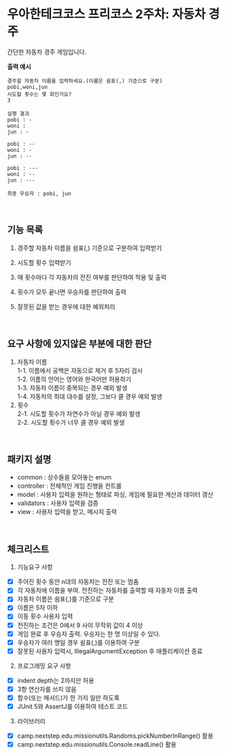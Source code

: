 # 우아한테크코스 프리코스 2주차: 자동차 경주

간단한 자동차 경주 게임입니다.

<b>출력 예시</b>

```
경주할 자동차 이름을 입력하세요.(이름은 쉼표(,) 기준으로 구분)
pobi,woni,jun
시도할 횟수는 몇 회인가요?
3

실행 결과
pobi : -
woni : 
jun : -

pobi : --
woni : -
jun : --

pobi : ---
woni : --
jun : ---

최종 우승자 : pobi, jun
```

<br>

## 기능 목록

1. 경주할 자동차 이름을 쉼표(,) 기준으로 구분하여 입력받기
2. 시도할 횟수 입력받기
3. 매 횟수마다 각 자동차의 전진 여부를 판단하여 적용 및 출력
4. 횟수가 모두 끝나면 우승자를 판단하여 출력
5. 잘못된 값을 받는 경우에 대한 예외처리

   <br>

## 요구 사항에 있지않은 부분에 대한 판단

1. 자동차 이름  
   1-1. 이름에서 공백은 자동으로 제거 후 5자리 검사  
   1-2. 이름의 언어는 영어와 한국어만 허용하기  
   1-3. 자동차 이름이 중복되는 경우 예외 발생  
   1-4. 자동차의 최대 대수를 설정, 그보다 클 경우 예외 발생
2. 횟수  
   2-1. 시도할 횟수가 자연수가 아닐 경우 예외 발생  
   2-2. 시도할 횟수가 너무 클 경우 예외 발생

<br>

## 패키지 설명

- common : 상수들을 모아놓는 enum
- controller : 전체적인 게임 진행을 컨트롤
- model : 사용자 입력을 원하는 형태로 파싱, 게임에 필요한 계산과 데이터 갱신
- validators : 사용자 입력을 검증
- view : 사용자 입력을 받고, 메시지 출력

<br>

## 체크리스트

1. 기능요구 사항

- [x] 주어진 횟수 동안 n대의 자동차는 전진 또는 멈춤
- [x] 각 자동차에 이름을 부여. 전진하는 자동차를 출력할 때 자동차 이름 출력
- [x] 자동차 이름은 쉼표(,)를 기준으로 구분
- [x] 이름은 5자 이하
- [x] 이동 횟수 사용자 입력
- [x] 전진하는 조건은 0에서 9 사이 무작위 값이 4 이상
- [x] 게임 완료 후 우승자 출력. 우승자는 한 명 이상일 수 있다.
- [x] 우승자가 여러 명일 경우 쉼표(,)를 이용하여 구분
- [x] 잘못된 사용자 입력시, IllegalArgumentException 후 애플리케이션 종료

2. 프로그래밍 요구 사항

- [x] indent depth는 2까지만 허용
- [x] 3항 연산자를 쓰지 않음
- [x] 함수(또는 메서드)가 한 가지 일만 하도록
- [x] JUnit 5와 AssertJ를 이용하여 테스트 코드

3. 라이브러리

- [x] camp.nextstep.edu.missionutils.Randoms.pickNumberInRange() 활용
- [x] camp.nextstep.edu.missionutils.Console.readLine() 활용
